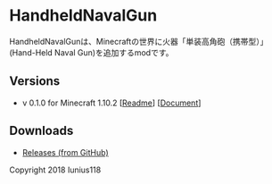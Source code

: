 # HandheldNavalGun
HandheldNavalGunは、Minecraftの世界に火器「単装高角砲（携帯型）」(Hand-Held Naval Gun)を追加するmodです。

## Versions
- v 0.1.0 for Minecraft 1.10.2 [[Readme](https://github.com/Iunius118/HandheldNavalGun/tree/master/src/main/resources/README_HandheldNavalGun.txt)] [[Document](https://iunius118.github.io/HandheldNavalGun/)]

## Downloads
- [Releases (from GitHub)](https://github.com/Iunius118/HandheldNavalGun/releases)

Copyright 2018 Iunius118
